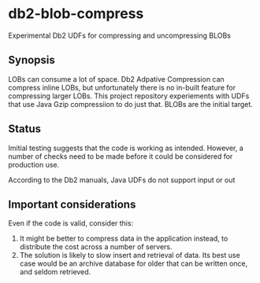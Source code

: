  # db2-blob-compress
Experimental Db2 UDFs for compressing and uncompressing BLOBs

## Synopsis
LOBs can consume a lot of space. Db2 Adpative Compression can compress inline LOBs, but unfortunately there is no in-built feature for compressing larger LOBs. This project repository experiements with UDFs that use Java Gzip compressiion to do just that. BLOBs are the initial target.

## Status
Imitial testing suggests that the code is working as intended. However, a number of checks need to be made before it could be considered for production use.

According to the Db2 manuals, Java UDFs do not support input or out

## Important considerations
Even if the code is valid, consider this:
1. It might be better to compress data in the application instead, to distribute the cost across a number of servers.
1. The solution is likely to slow insert and retrieval of data. Its best use case would be an archive database for older that can be written once, and seldom retrieved.

